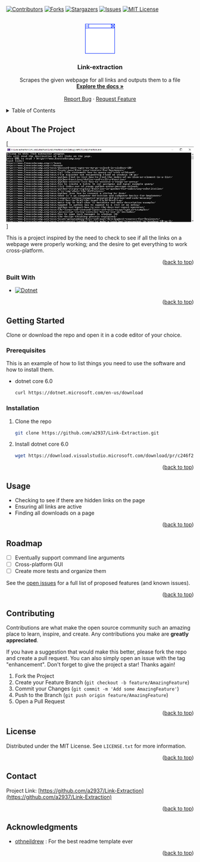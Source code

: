 <div id="top"></div>


[![Contributors][contributors-shield]][contributors-url]
[![Forks][forks-shield]][forks-url]
[![Stargazers][stars-shield]][stars-url]
[![Issues][issues-shield]][issues-url]
[![MIT License][license-shield]][license-url]


<!-- PROJECT LOGO -->
<br />
<div align="center">
  <a href="https://github.com/a2937/Link-Extraction">
    <img src="images/logo.png" alt="Logo" width="80" height="80">
  </a>

<h3 align="center">Link-extraction</h3>

  <p align="center">
    Scrapes the given webpage for all links and outputs them to a file
    <br />
    <a href="https://github.com/a2937/Link-Extraction"><strong>Explore the docs »</strong></a>
    <br />
    <br />
    <a href="https://github.com/a2937/Link-Extraction/issues">Report Bug</a>
    ·
    <a href="https://github.com/a2937/Link-Extraction/issues">Request Feature</a>
  </p>
</div>



<!-- TABLE OF CONTENTS -->
<details>
  <summary>Table of Contents</summary>
  <ol>
    <li>
      <a href="#about-the-project">About The Project</a>
      <ul>
        <li><a href="#built-with">Built With</a></li>
      </ul>
    </li>
    <li>
      <a href="#getting-started">Getting Started</a>
      <ul>
        <li><a href="#prerequisites">Prerequisites</a></li>
        <li><a href="#installation">Installation</a></li>
      </ul>
    </li>
    <li><a href="#usage">Usage</a></li>
    <li><a href="#roadmap">Roadmap</a></li>
    <li><a href="#contributing">Contributing</a></li>
    <li><a href="#license">License</a></li>
    <li><a href="#contact">Contact</a></li>
    <li><a href="#acknowledgments">Acknowledgments</a></li>
  </ol>
</details>



<!-- ABOUT THE PROJECT -->
## About The Project

[![Product Name Screen Shot][product-screenshot]]

This is a project inspired by the need to check to see if all the links 
on a webpage were properly working; and the desire to get everything to work 
cross-platform. 

<p align="right">(<a href="#top">back to top</a>)</p>



### Built With

* [![Dotnet][Dotnet]][Dotnet-url]

<p align="right">(<a href="#top">back to top</a>)</p>



<!-- GETTING STARTED -->
## Getting Started

Clone or download the repo and open it in a code editor of your choice. 

### Prerequisites

This is an example of how to list things you need to use the software and how to install them.
* dotnet core 6.0
  ```sh
  curl https://dotnet.microsoft.com/en-us/download
  ```

### Installation

1. Clone the repo
   ```sh
   git clone https://github.com/a2937/Link-Extraction.git
   ```
2. Install dotnet core 6.0
   ```sh
   wget https://download.visualstudio.microsoft.com/download/pr/c246f2b8-da39-4b12-b87d-bf89b6b51298/2d43d4ded4b6a0c4d1a0b52f0b9a3b30/dotnet-sdk-6.0.302-win-x64.exe
   ```

<p align="right">(<a href="#top">back to top</a>)</p>



## Usage

- Checking to see if there are hidden links on the page
- Ensuring all links are active 
- Finding all downloads on a page 

<p align="right">(<a href="#top">back to top</a>)</p>



<!-- ROADMAP -->
## Roadmap

- [ ] Eventually support command line arguments
- [ ] Cross-platform GUI 
- [ ] Create more tests and organize them 

See the [open issues](https://github.com/a2937/Link-Extraction/issues) for a full list of proposed features (and known issues).

<p align="right">(<a href="#top">back to top</a>)</p>



<!-- CONTRIBUTING -->
## Contributing

Contributions are what make the open source community such an amazing place to learn, inspire, and create. Any contributions you make are **greatly appreciated**.

If you have a suggestion that would make this better, please fork the repo and create a pull request. You can also simply open an issue with the tag "enhancement".
Don't forget to give the project a star! Thanks again!

1. Fork the Project
2. Create your Feature Branch (`git checkout -b feature/AmazingFeature`)
3. Commit your Changes (`git commit -m 'Add some AmazingFeature'`)
4. Push to the Branch (`git push origin feature/AmazingFeature`)
5. Open a Pull Request

<p align="right">(<a href="#top">back to top</a>)</p>



<!-- LICENSE -->
## License

Distributed under the MIT License. See `LICENSE.txt` for more information.

<p align="right">(<a href="#top">back to top</a>)</p>



<!-- CONTACT -->
## Contact

Project Link: [https://github.com/a2937/Link-Extraction](https://github.com/a2937/Link-Extraction)

<p align="right">(<a href="#top">back to top</a>)</p>



<!-- ACKNOWLEDGMENTS -->
## Acknowledgments

* [othneildrew](https://github.com/othneildrew/Best-README-Template) : For the best readme template ever

<p align="right">(<a href="#top">back to top</a>)</p>



<!-- MARKDOWN LINKS & IMAGES -->
<!-- https://www.markdownguide.org/basic-syntax/#reference-style-links -->
[contributors-shield]: https://img.shields.io/github/contributors/a2937/Link-Extraction.svg?style=for-the-badge
[contributors-url]: https://github.com/a2937/Link-Extraction/graphs/contributors
[forks-shield]: https://img.shields.io/github/forks/a2937/Link-Extraction.svg?style=for-the-badge
[forks-url]: https://github.com/a2937/Link-Extraction/network/members
[stars-shield]: https://img.shields.io/github/stars/a2937/Link-Extraction.svg?style=for-the-badge
[stars-url]: https://github.com/a2937/Link-Extraction/stargazers
[issues-shield]: https://img.shields.io/github/issues/a2937/Link-Extraction.svg?style=for-the-badge
[issues-url]: https://github.com/a2937/Link-Extraction/issues
[license-shield]: https://img.shields.io/github/license/a2937/Link-Extraction.svg?style=for-the-badge
[license-url]: https://github.com/a2937/Link-Extraction/blob/master/LICENSE.txt
[product-screenshot]: images/Screenshot.png
[Dotnet]: https://img.shields.io/badge/dotnet-512BD4?style=for-the-badge&logo=dotnet&logoColor=white
[Dotnet-url]: https://dotnet.microsoft.com/en-us/
